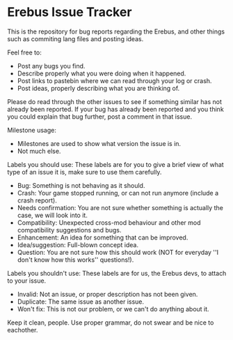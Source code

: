 Erebus Issue Tracker
==================

This is the repository for bug reports regarding the Erebus, and other things such as commiting lang files and posting ideas.

Feel free to:
- Post any bugs you find.
- Describe properly what you were doing when it happened.
- Post links to pastebin where we can read through your log or crash.
- Post ideas, properly describing what you are thinking of.

Please do read through the other issues to see if something similar has not already been reported. If your bug has already been reported and you think you could explain that bug further, post a comment in that issue.

Milestone usage:
- Milestones are used to show what version the issue is in.
- Not much else.

Labels you should use:
These labels are for you to give a brief view of what type of an issue it is, make sure to use them carefully.

- Bug: Something is not behaving as it should.
- Crash: Your game stopped running, or can not run anymore (include a crash report).
- Needs confirmation: You are not sure whether something is actually the case, we will look into it.
- Compatibility: Unexpected cross-mod behaviour and other mod compatibility suggestions and bugs.
- Enhancement: An idea for something that can be improved.
- Idea/suggestion: Full-blown concept idea.
- Question: You are not sure how this should work (NOT for everyday ''I don't know how this works'' questions!).

Labels you shouldn't use:
These labels are for us, the Erebus devs, to attach to your issue.

- Invalid: Not an issue, or proper description has not been given.
- Duplicate: The same issue as another issue.
- Won't fix: This is not our problem, or we can't do anything about it.


Keep it clean, people. Use proper grammar, do not swear and be nice to eachother.
